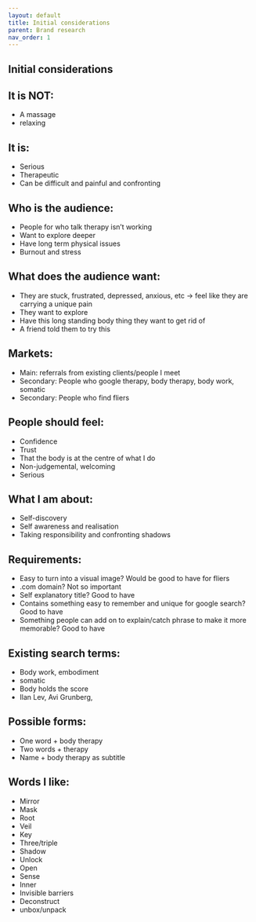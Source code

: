 ```yaml
---
layout: default
title: Initial considerations
parent: Brand research
nav_order: 1
---
```


## Initial considerations

## It is NOT:

* A massage
* relaxing

## It is:

* Serious
* Therapeutic 
* Can be difficult and painful and confronting

## Who is the audience:

* People for who talk therapy isn’t working
* Want to explore deeper
* Have long term physical issues
* Burnout and stress

## What does the audience want:

* They are stuck, frustrated, depressed, anxious, etc -> feel like they are carrying a unique pain
* They want to explore
* Have this long standing body thing they want to get rid of
* A friend told them to try this

## Markets:

* Main: referrals from existing clients/people I meet
* Secondary: People who google therapy, body therapy, body work, somatic
* Secondary: People who find fliers 

## People should feel:

* Confidence 
* Trust
* That the body is at the centre of what I do 
* Non-judgemental, welcoming
* Serious 

## What I am about:

* Self-discovery 
* Self awareness and realisation
* Taking responsibility and confronting shadows 

## Requirements:

* Easy to turn into a visual image? Would be good to have for fliers
* .com domain? Not so important
* Self explanatory title? Good to have
* Contains something easy to remember and unique for google search? Good to have 
* Something people can add on to explain/catch phrase to make it more memorable? Good to have

## Existing search terms:

* Body work, embodiment
* somatic
* Body holds the score
* Ilan Lev, Avi Grunberg, 

## Possible forms:

* One word + body therapy
* Two words + therapy 
* Name + body therapy as subtitle

## Words I like:

* Mirror
* Mask
* Root
* Veil
* Key
* Three/triple
* Shadow
* Unlock
* Open
* Sense
* Inner
* Invisible barriers
* Deconstruct
* unbox/unpack